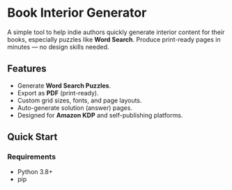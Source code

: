 # Book Interior Generator

A simple tool to help indie authors quickly generate interior content for their books, especially puzzles like **Word Search**. Produce print-ready pages in minutes — no design skills needed.

## Features
- Generate **Word Search Puzzles**.
- Export as **PDF** (print-ready).
- Custom grid sizes, fonts, and page layouts.
- Auto-generate solution (answer) pages.
- Designed for **Amazon KDP** and self-publishing platforms.

## Quick Start
### Requirements
- Python 3.8+
- pip
